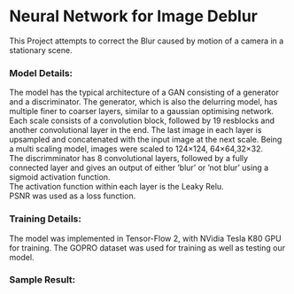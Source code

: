 # Neural Network for Image Deblur 

This Project attempts to correct the Blur caused by motion of a camera in a stationary scene.

### __Model Details__:
The model has the typical architecture of a GAN consisting of a generator and a discriminator. The generator, which is also the delurring model, has multiple finer to coarser layers, similar to a gaussian optimising network. Each scale consists of a convolution block, followed by 19 resblocks and another convolutional layer in the end. The last image in each layer is upsampled and concatenated with the input image at the next scale. Being a multi scaling model, images were scaled to 124×124, 64×64,32×32. <br>
The discrimminator has 8 convolutional layers, followed by a fully connected layer and gives an output of either ’blur’ or ’not blur’ using a sigmoid activation function. <br>
The activation function within each layer is the Leaky Relu.<br>
PSNR was used as a loss function.<br>

### __Training Details__:
The model was implemented in Tensor-Flow 2, with NVidia Tesla K80 GPU for training. The GOPRO dataset was used for training as well as testing our model.


### __Sample Result__:
